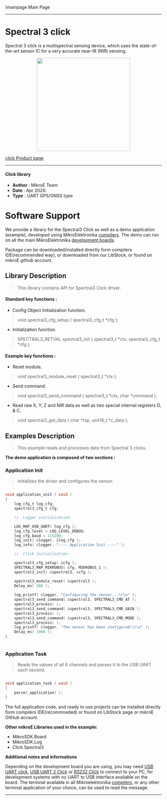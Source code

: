 \mainpage Main Page
 
---
# Spectral 3 click

Spectral 3 click is a multispectral sensing device, which uses the state-of-the-art sensor IC for a very accurate near-IR (NIR) sensing.

<p align="center">
  <img src="https://download.mikroe.com/images/click_for_ide/spectral3_click.png" height=300px>
</p>

[click Product page](https://www.mikroe.com/spectral-3-click)

---


#### Click library 

- **Author**        : MikroE Team
- **Date**          : Apr 2020.
- **Type**          : UART GPS/GNSS type


# Software Support

We provide a library for the Spectral3 Click 
as well as a demo application (example), developed using MikroElektronika 
[compilers](https://shop.mikroe.com/compilers). 
The demo can run on all the main MikroElektronika [development boards](https://shop.mikroe.com/development-boards).

Package can be downloaded/installed directly form compilers IDE(recommended way), or downloaded from our LibStock, or found on mikroE github account. 

## Library Description

> This library contains API for Spectral3 Click driver.

#### Standard key functions :

- Config Object Initialization function.
> void spectral3_cfg_setup ( spectral3_cfg_t *cfg ); 
 
- Initialization function.
> SPECTRAL3_RETVAL spectral3_init ( spectral3_t *ctx, spectral3_cfg_t *cfg );

#### Example key functions :

- Reset module.
> void spectral3_module_reset ( spectral3_t *ctx );
 
- Send command.
> void spectral3_send_command ( spectral3_t *ctx, char *command );

- Read raw X, Y, Z and NIR data as well as two special internal registers D, & C.
> void spectral3_get_data ( char *rsp, uint16_t *c_data );

## Examples Description

> This example reads and processes data from Spectral 3 clicks.

**The demo application is composed of two sections :**

### Application Init 

> Initializes the driver and configures the sensor.

```c

void application_init ( void )
{
    log_cfg_t log_cfg;
    spectral3_cfg_t cfg;

    //  Logger initialization.

    LOG_MAP_USB_UART( log_cfg );
    log_cfg.level = LOG_LEVEL_DEBUG;
    log_cfg.baud = 115200;
    log_init( &logger, &log_cfg );
    log_info( &logger, "---- Application Init ----" );

    //  Click initialization.

    spectral3_cfg_setup( &cfg );
    SPECTRAL3_MAP_MIKROBUS( cfg, MIKROBUS_1 );
    spectral3_init( &spectral3, &cfg );

    spectral3_module_reset( &spectral3 );
    Delay_ms( 500 );
    
    log_printf( &logger, "Configuring the sensor...\r\n" );
    spectral3_send_command( &spectral3, SPECTRAL3_CMD_AT );
    spectral3_process( );
    spectral3_send_command( &spectral3, SPECTRAL3_CMD_GAIN );
    spectral3_process( );
    spectral3_send_command( &spectral3, SPECTRAL3_CMD_MODE );
    spectral3_process( );
    log_printf( &logger, "The sensor has been configured!\r\n" );
    Delay_ms( 1000 );
}
  
```

### Application Task

> Reads the values of all 6 channels and parses it to the USB UART each second.

```c

void application_task ( void )
{
    parser_application( );
} 

```

The full application code, and ready to use projects can be  installed directly form compilers IDE(recommneded) or found on LibStock page or mikroE GitHub accaunt.

**Other mikroE Libraries used in the example:** 

- MikroSDK.Board
- MikroSDK.Log
- Click.Spectral3

**Additional notes and informations**

Depending on the development board you are using, you may need 
[USB UART click](https://shop.mikroe.com/usb-uart-click), 
[USB UART 2 Click](https://shop.mikroe.com/usb-uart-2-click) or 
[RS232 Click](https://shop.mikroe.com/rs232-click) to connect to your PC, for 
development systems with no UART to USB interface available on the board. The 
terminal available in all Mikroelektronika 
[compilers](https://shop.mikroe.com/compilers), or any other terminal application 
of your choice, can be used to read the message.


---

